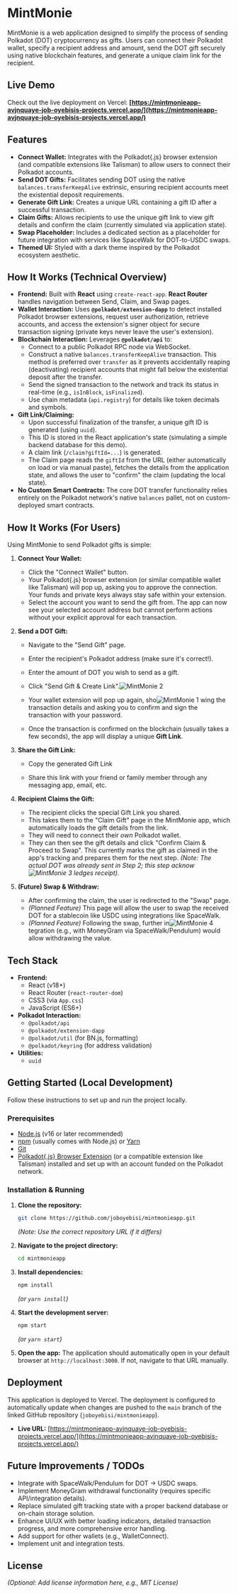 # MintMonie

MintMonie is a web application designed to simplify the process of sending Polkadot (DOT) cryptocurrency as gifts. Users can connect their Polkadot wallet, specify a recipient address and amount, send the DOT gift securely using native blockchain features, and generate a unique claim link for the recipient.

## Live Demo

Check out the live deployment on Vercel:
**[https://mintmonieapp-avjnquaye-job-oyebisis-projects.vercel.app/](https://mintmonieapp-avjnquaye-job-oyebisis-projects.vercel.app/)**

## Features

*   **Connect Wallet:** Integrates with the Polkadot{.js} browser extension (and compatible extensions like Talisman) to allow users to connect their Polkadot accounts.
*   **Send DOT Gifts:** Facilitates sending DOT using the native `balances.transferKeepAlive` extrinsic, ensuring recipient accounts meet the existential deposit requirements.
*   **Generate Gift Link:** Creates a unique URL containing a gift ID after a successful transaction.
*   **Claim Gifts:** Allows recipients to use the unique gift link to view gift details and confirm the claim (currently simulated via application state).
*   **Swap Placeholder:** Includes a dedicated section as a placeholder for future integration with services like SpaceWalk for DOT-to-USDC swaps.
*   **Themed UI:** Styled with a dark theme inspired by the Polkadot ecosystem aesthetic.

## How It Works (Technical Overview)

*   **Frontend:** Built with **React** using `create-react-app`. **React Router** handles navigation between Send, Claim, and Swap pages.
*   **Wallet Interaction:** Uses **`@polkadot/extension-dapp`** to detect installed Polkadot browser extensions, request user authorization, retrieve accounts, and access the extension's signer object for secure transaction signing (private keys never leave the user's extension).
*   **Blockchain Interaction:** Leverages **`@polkadot/api`** to:
    *   Connect to a public Polkadot RPC node via WebSocket.
    *   Construct a native `balances.transferKeepAlive` transaction. This method is preferred over `transfer` as it prevents accidentally reaping (deactivating) recipient accounts that might fall below the existential deposit after the transfer.
    *   Send the signed transaction to the network and track its status in real-time (e.g., `isInBlock`, `isFinalized`).
    *   Use chain metadata (`api.registry`) for details like token decimals and symbols.
*   **Gift Link/Claiming:**
    *   Upon successful finalization of the transfer, a unique gift ID is generated (using `uuid`).
    *   This ID is stored in the React application's state (simulating a simple backend database for this demo).
    *   A claim link (`/claim?giftId=...`) is generated.
    *   The Claim page reads the `giftId` from the URL (either automatically on load or via manual paste), fetches the details from the application state, and allows the user to "confirm" the claim (updating the local state).
*   **No Custom Smart Contracts:** The core DOT transfer functionality relies entirely on the Polkadot network's native `balances` pallet, not on custom-deployed smart contracts.
## How It Works (For Users)

Using MintMonie to send Polkadot gifts is simple:

1.  **Connect Your Wallet:**
    *   Click the "Connect Wallet" button.
    *   Your Polkadot{.js} browser extension (or similar compatible wallet like Talisman) will pop up, asking you to approve the connection. Your funds and private keys always stay safe within your extension.
    *   Select the account you want to send the gift from. The app can now see your selected account address but cannot perform actions without your explicit approval for each transaction.

2.  **Send a DOT Gift:**
    *   Navigate to the "Send Gift" page.
    *   Enter the recipient's Polkadot address (make sure it's correct!).
    *   Enter the amount of DOT you wish to send as a gift.
    *   Click "Send Gift & Create Link".![MintMonie 2](https://github.com/user-attachments/assets/838fae93-dd86-43a2-84e4-9869c5ae9e45)

    *   Your wallet extension will pop up again, sho![MintMonie 1](https://github.com/user-attachments/assets/8a765926-05e6-4d08-a08d-bf4f66d7bc24)
wing the transaction details and asking you to confirm and sign the transaction with your password.
    *   Once the transaction is confirmed on the blockchain (usually takes a few seconds), the app will display a unique **Gift Link**.

3.  **Share the Gift Link:**
    *   Copy the generated Gift Link

    *   Share this link with your friend or family member through any messaging app, email, etc.

4.  **Recipient Claims the Gift:**
    *   The recipient clicks the special Gift Link you shared.
    *   This takes them to the "Claim Gift" page in the MintMonie app, which automatically loads the gift details from the link.
    *   They will need to connect their *own* Polkadot wallet.
    *   They can then see the gift details and click "Confirm Claim & Proceed to Swap". This currently marks the gift as claimed in the app's tracking and prepares them for the next step. *(Note: The actual DOT was already sent in Step 2; this step acknow![MintMonie 3](https://github.com/user-attachments/assets/c6300a10-5c83-45bb-b07c-061120152345)
ledges receipt).*

5.  **(Future) Swap & Withdraw:**
    *   After confirming the claim, the user is redirected to the "Swap" page.
    *   *(Planned Feature)* This page will allow the user to swap the received DOT for a stablecoin like USDC using integrations like SpaceWalk.
    *   *(Planned Feature)* Following the swap, further in![MintMonie 4](https://github.com/user-attachments/assets/e8b6194e-9b46-4d1d-85b1-9139be1a20cf)
tegration (e.g., with MoneyGram via SpaceWalk/Pendulum) would allow withdrawing the value.
## Tech Stack

*   **Frontend:**
    *   React (v18+)
    *   React Router (`react-router-dom`)
    *   CSS3 (via `App.css`)
    *   JavaScript (ES6+)
*   **Polkadot Interaction:**
    *   `@polkadot/api`
    *   `@polkadot/extension-dapp`
    *   `@polkadot/util` (for BN.js, formatting)
    *   `@polkadot/keyring` (for address validation)
*   **Utilities:**
    *   `uuid`

## Getting Started (Local Development)

Follow these instructions to set up and run the project locally.

### Prerequisites

*   [Node.js](https://nodejs.org/) (v16 or later recommended)
*   [npm](https://www.npmjs.com/) (usually comes with Node.js) or [Yarn](https://yarnpkg.com/)
*   [Git](https://git-scm.com/)
*   [Polkadot{.js} Browser Extension](https://polkadot.js.org/extension/) (or a compatible extension like Talisman) installed and set up with an account funded on the Polkadot network.

### Installation & Running

1.  **Clone the repository:**
    ```bash
    git clone https://github.com/joboyebisi/mintmonieapp.git
    ```
    *(Note: Use the correct repository URL if it differs)*

2.  **Navigate to the project directory:**
    ```bash
    cd mintmonieapp
    ```

3.  **Install dependencies:**
    ```bash
    npm install
    ```
    *(or `yarn install`)*

4.  **Start the development server:**
    ```bash
    npm start
    ```
    *(or `yarn start`)*

5.  **Open the app:**
    The application should automatically open in your default browser at `http://localhost:3000`. If not, navigate to that URL manually.

## Deployment

This application is deployed to Vercel. The deployment is configured to automatically update when changes are pushed to the `main` branch of the linked GitHub repository (`joboyebisi/mintmonieapp`).

*   **Live URL:** [https://mintmonieapp-avjnquaye-job-oyebisis-projects.vercel.app/](https://mintmonieapp-avjnquaye-job-oyebisis-projects.vercel.app/)

## Future Improvements / TODOs

*   Integrate with SpaceWalk/Pendulum for DOT -> USDC swaps.
*   Implement MoneyGram withdrawal functionality (requires specific API/integration details).
*   Replace simulated gift tracking state with a proper backend database or on-chain storage solution.
*   Enhance UI/UX with better loading indicators, detailed transaction progress, and more comprehensive error handling.
*   Add support for other wallets (e.g., WalletConnect).
*   Implement unit and integration tests.

## License

*(Optional: Add license information here, e.g., MIT License)*
